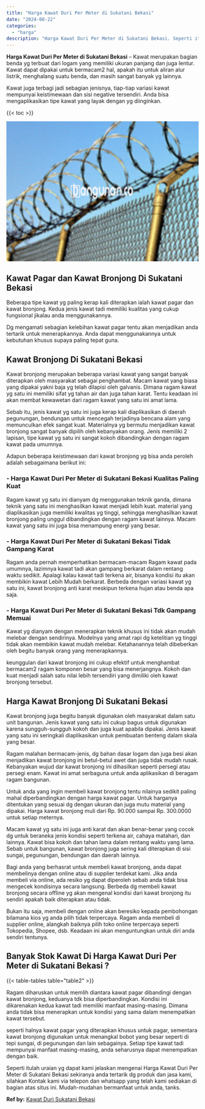 ```yaml
---
title: "Harga Kawat Duri Per Meter di Sukatani Bekasi"
date: "2024-08-22"
categories: 
  - "harga"
description: "Harga Kawat Duri Per Meter di Sukatani Bekasi. Seperti itulah uraian yg dapat kami jelaskan mengenai Harga Kawat Duri Per Meter di Sukatani Bekasi sekiranya..."
---
```


**Harga Kawat Duri Per Meter di Sukatani Bekasi** – Kawat merupakan bagian benda yg terbuat dari logam yang memiliki ukuran panjang dan juga lentur. Kawat dapat dipakai untuk bermacam2 hal, apakah itu untuk aliran alur listrik, menghalang suatu benda, dan masih sangat banyak yg lainnya.

Kawat juga terbagi jadi sebagian jenisnya, tiap-tiap variasi kawat mempunyai keistimewaan dan sisi negative tersendiri. Anda bisa mengaplikasikan tipe kawat yang layak dengan yg diinginkan.

{{< toc >}}

![Harga Kawat Duri Per Meter di Sukatani Bekasi](/images/jual-kawat-murah45.png)

## Kawat Pagar dan Kawat Bronjong Di Sukatani Bekasi

Beberapa tipe kawat yg paling kerap kali diterapkan ialah kawat pagar dan kawat bronjong. Kedua jenis kawat tadi memiliki kualitas yang cukup fungsional jikalau anda menggunakannya.

Dg mengamati sebagian kelebihan kawat pagar tentu akan menjadikan anda tertarik untuk menerapkannya. Anda dapat menggunakannya untuk kebutuhan khusus supaya paling tepat guna.

## Kawat Bronjong Di Sukatani Bekasi

Kawat bronjong merupakan beberapa variasi kawat yang sangat banyak diterapkan oleh masyarakat sebagai penghambat. Macam kawat yang biasa yang dipakai yakni baja yg telah dilapisi oleh galvanis. Dimana ragam kawat yg satu ini memiliki sifat yg tahan air dan juga tahan karat. Tentu keadaan ini akan membat kewawetan dari ragam kawat yang satu ini amat lama.

Sebab itu, jenis kawat yg satu ini juga kerap kali diaplikasikan di daerah pegunungan, bendungan untuk mencegah terjadinya bencana alam yang memunculkan efek sangat kuat. Materialnya yg bermutu menjadikan kawat bronjong sangat banyak dipilih oleh kebanyakan orang. Jenis memiliki 2 lapisan, tipe kawat yg satu ini sangat kokoh dibandingkan dengan ragam kawat pada umumnya.

Adapun beberapa keistimewaan dari kawat bronjong yg bisa anda peroleh adalah sebagaimana berikut ini:

### \- Harga Kawat Duri Per Meter di Sukatani Bekasi Kualitas Paling Kuat

Ragam kawat yg satu ini dianyam dg menggunakan teknik ganda, dimana teknik yang satu ini menghasilkan kawat menjadi lebih kuat. material yang diaplikasikan juga memiliki kwalitas yg tinggi, sehingga menghasilkan kawat bronjong paling unggul dibandingkan dengan ragam kawat lainnya. Macam kawat yang satu ini juga bisa menampung energi yang besar.

### \- Harga Kawat Duri Per Meter di Sukatani Bekasi Tidak Gampang Karat

Ragam anda pernah memperhatikan bermacam-macam Ragam kawat pada umumnya, lazimnya kawat tadi akan gampang berkarat dalam rentang waktu sedikit. Apalagi kalau kawat tadi terkena air, bisanya kondisi itu akan membikin kawat Lebih Mudah berkarat. Berbeda dengan variasi kawat yg satu ini, kawat bronjong anti karat meskipun terkena hujan atau benda apa saja.

### \- Harga Kawat Duri Per Meter di Sukatani Bekasi Tdk Gampang Memuai

Kawat yg dianyam dengan menerapkan teknik khusus ini tidak akan mudah melebar dengan sendirinya. Modelnya yang amat rapi dg ketelitian yg tinggi tidak akan membikin kawat mudah melebar. Ketahanannya telah dibeberkan oleh begitu banyak orang yang menerapkannya.

keunggulan dari kawat bronjong ini cukup efektif untuk menghambat bermacam2 ragam komponen besar yang bisa menerjangnya. Kokoh dan kuat menjadi salah satu nilai lebih tersendiri yang dimiliki oleh kawat bronjong tersebut.

## Harga Kawat Bronjong Di Sukatani Bekasi

Kawat bronjong juga begitu banyak digunakan oleh masyarakat dalam satu unit bangunan. Jenis kawat yang satu ini cukup bagus untuk digunakan karena sungguh-sungguh kokoh dan juga kuat apabila dipakai. Jenis kawat yang satu ini seringkali diaplikasikan untuk pembuatan benteng dalam skala yang besar.

Ragam malahan bermacam-jenis, dg bahan dasar logam dan juga besi akan menjadikan kawat bronjong ini betul-betul awet dan juga tidak mudah rusak. Kebanyakan wujud dar kawat bronjong ini dihasilkan seperti persegi atau persegi enam. Kawat ini amat serbaguna untuk anda aplikasikan di beragam ragam bangunan.

Untuk anda yang ingin membeli kawat bronjong tentu nilainya sedikit paling mahal diperbandingkan dengan harga kawat pagar. Untuk harganya ditentukan yang sesuai dg dengan ukuran dan juga mutu material yang dipakai. Harga kawat bronjong muli dari Rp. 90.000 sampai Rp. 300.0000 untuk setiap meternya.

Macam kawat yg satu ini juga anti karat dan akan benar-benar yang cocok dg untuk beraneka jenis kondisi seperti terkena air, cahaya matahari, dan lainnya. Kawat bisa kokoh dan tahan lama dalam rentang waktu yang lama. Sebab untuk bangunan, kawat bronjong juga sering kali diterapkan di sisi sungai, pegunungan, bendungan dan daerah lainnya.

Bagi anda yang berhasrat untuk membeli kawat bronjong, anda dapat membelinya dengan online atau di supplier terdekat kami. Jika anda membeli via online, ada resiko yg dapat diperoleh sebab anda tidak bisa mengecek kondisinya secara langsung. Berbeda dg membeli kawat bronjong secara offline yg akan mengenal kondisi dari kawat bronjong itu sendiri apakah baik diterapkan atau tidak.

Bukan itu saja, membeli dengan online akan beresiko kepada pembohongan bilamana kios yg anda pilih tidak terpercaya. Ragam anda membeli di supplier online, alangkah baiknya pilih toko online terpercaya seperti Tokopedia, Shopee, dsb. Keadaan ini akan menguntungkan untuk diri anda sendiri tentunya.

## Banyak Stok Kawat Di Harga Kawat Duri Per Meter di Sukatani Bekasi ?

{{< table-tables table="table2" >}}

Ragam diharuskan untuk memlih diantara kawat pagar dibandingi dengan kawat bronjong, keduanya tdk bisa diperbandingkan. Kondisi ini dikarenakan kedua kawat tadi memiliki manfaat masing-masing. Dimana anda tidak bisa menerapkan untuk kondisi yang sama dalam menempatkan kawat tersebut.

seperti halnya kawat pagar yang diterapkan khusus untuk pagar, sementara kawat bronjong digunakan untuk menangkal bobot yang besar seperti di tepi sungai, di pegunungan dan lain sebagainya. Setiap tipe kawat tadi mempunyai manfaat masing-masing, anda seharusnya dapat menempatkan dengan baik.

Seperti itulah uraian yg dapat kami jelaskan mengenai Harga Kawat Duri Per Meter di Sukatani Bekasi sekiranya anda tertarik dg produk dan jasa kami, silahkan Kontak kami via telepon dan whatsapp yang telah kami sediakan di bagian atas situs ini. Mudah-mudahan bermanfaat untuk anda, tanks.

**Ref by:** [Kawat Duri Sukatani Bekasi](https://id.wikipedia.org/wiki/Kawat)
